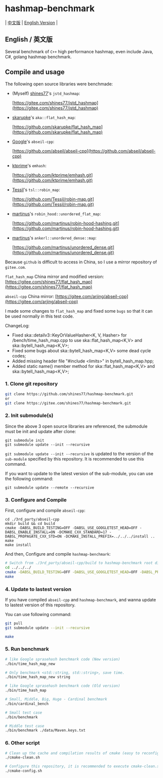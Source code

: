 # hashmap-benchmark

| [中文版](./README.md) | [English Version](./README.en.md) |

## English / 英文版

Several benchmark of `C++` high performance hashmap, even include Java, C#, golang hashmap benchmark.

## Compile and usage

The following open source libraries were benchmade:

* (Myself) [shines77](#)'s `jstd_hashmap`:

    [https://gitee.com/shines77/jstd_hashmap](https://gitee.com/shines77/jstd_hashmap)

* [skarupke](#)'s `aka::flat_hash_map`:

    [https://github.com/skarupke/flat_hash_map](https://github.com/skarupke/flat_hash_map)

* [Google](#)'s `abseil-cpp`:

    [https://github.com/abseil/abseil-cpp](https://github.com/abseil/abseil-cpp)

* [ktprime](#)'s `emhash`:

    [https://github.com/ktprime/emhash.git](https://github.com/ktprime/emhash.git)

* [Tessil](#)'s `tsl::robin_map`:

    [https://github.com/Tessil/robin-map.git](https://github.com/Tessil/robin-map.git)

* [martinus](#)'s `robin_hood::unordered_flat_map`:

    [https://github.com/martinus/robin-hood-hashing.git](https://github.com/martinus/robin-hood-hashing.git)

* [martinus](#)'s `ankerl::unordered_dense::map`:

    [https://github.com/martinus/unordered_dense.git](https://github.com/martinus/unordered_dense.git)

Because `github` is difficult to access in China, so I use a mirror repository of `gitee.com`.

`flat_hash_map` China mirror and modified version: [https://gitee.com/shines77/flat_hash_map](https://gitee.com/shines77/flat_hash_map)

`abseil-cpp` China mirror: [https://gitee.com/arjing/abseil-cpp](https://gitee.com/arjing/abseil-cpp)

I made some changes to `flat_hash_map` and fixed some `bugs` so that it can be used normally in this test code.

ChangeLog:

* Fixed ska::detailv3::KeyOrValueHasher<K, V, Hasher> for /bench/time_hash_map.cpp to use ska::flat_hash_map<K,V> and ska::bytell_hash_map<K,V>;
* Fixed some bugs about ska::bytell_hash_map<K,V> some dead cycle codes;
* Added missing header file "#include \<limits\>" in bytell_hash_map.hpp;
* Added static name() member method for ska::flat_hash_map<K,V> and ska::bytell_hash_map<K,V>;

### 1. Clone git repository

```bash
git clone https://github.com/shines77/hashmap-benchmark.git
or
git clone https://gitee.com/shines77/hashmap-benchmark.git
```

### 2. Init submodule(s)

Since the above 3 open source libraries are referenced, the submodule must be init and update after clone:

```shell
git submodule init
git submodule update --init --recursive
```

`git submodule update --init --recursive` is updated to the version of the `sub-module` specified by this repository. It is recommended to use this command.

If you want to update to the latest version of the sub-module, you can use the following command:

```shell
git submodule update --remote --recursive
```

### 3. Configure and Compile

First, configure and compile `abseil-cpp`:

```shell
cd ./3rd_party/abseil-cpp
mkdir build && cd build
cmake -DABSL_BUILD_TESTING=OFF -DABSL_USE_GOOGLETEST_HEAD=OFF -DABSL_ENABLE_INSTALL=ON -DCMAKE_CXX_STANDARD=17 -DABSL_PROPAGATE_CXX_STD=ON -DCMAKE_INSTALL_PREFIX=../../../install ..
make
make install
```

And then, Configure and compile `hashmap-benchmark`:

```bash
# Switch from ./3rd_party/abseil-cpp/build to hashmap-benchmark root dir
cd ../../../
cmake -DABSL_BUILD_TESTING=OFF -DABSL_USE_GOOGLETEST_HEAD=OFF -DABSL_PROPAGATE_CXX_STD=ON -DCMAKE_PREFIX_PATH=./install .
make
```

### 4. Update to lastest version

If you have compiled `abseil-cpp` and `hashmap-benchmark`, and wanna update to lastest version of this repository.

You can use following command:

```bash
git pull
git submodule update --init --recursive

make
```

### 5. Run benchmark

```bash
# like Google sprasehash benchmark code (New version)
./bin/time_hash_map_new

# Only benchmark <std::string, std::string>, save time.
./bin/time_hash_map_new string

# like Google sprasehash benchmark code (Old version)
./bin/time_hash_map

# Small, Middle, Big, Huge - Cardinal benchmark
./bin/cardinal_bench

# Small test case
./bin/benchmark

# Middle test case
./bin/benchmark ./data/Maven.keys.txt
```

### 6. Other script

```bash
# Clean up the cache and compilation results of cmake (easy to reconfigure and compile)
./cmake-clean.sh

# Configure this repository, it is recommended to execute cmake-clean.sh first
./cmake-config.sh
```
